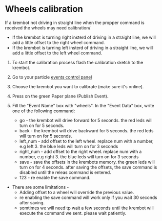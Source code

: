# Wheels calibration


If a krembot not driving in straight line when the propper command is received the wheels may need calibration/
* If the krembot is turning right insterd of driving in a straight line, we will add a little offset to the right wheel command.
* If the krembot is turning left insterd of driving in a straight line, we will add a little offset to the left wheel command.

1. To start the calibration process flash the calibration sketch to the krembot.
2. Go to your particle [events control panel](https://console.particle.io/events.)
3. Choose the krembot you want to calibrate (make sure it's online).

4. Press on the green Paper plane (Publish Event).

5. Fill the "Event Name" box with "wheels". In the "Event Data" box, write one of the following command:

	* go - the krembot will drive forward for 5 seconds. the red leds will turn on for 5 seconds.
	* back - the krembot will drive backward for 5 seconds. the red leds will turn on for 5 seconds.
	* left_num - add offset to the left wheel. replace num with a number, e.g left 3. the blue leds will turn on for 3 seconds
	* right_num - add offset to the right wheel. replace num with a number, e.g right 3. the blue leds will turn on for 3 seconds
	* save - save the offsets in the krembots memory. the green leds will turn on for 4 seconds. after saving the offsets, the save command is disabled until the releas command is entered.
	* 123 - re enable the save command.

* There are some limitations - 
	* Adding offset to a wheel will override the previous value.
	* re enabling the save command will work only if you wait 30 seconds after saving.
	* somtimes we will need tp wait a few seconds until the krembot will execute the command we sent. please wait patiently.
